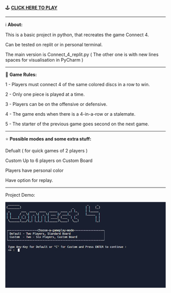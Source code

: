 🕹️ **[CLICK HERE TO PLAY](https://replit.com/@IvayloStoyanov/Connect-4?v=1)**





---
 ℹ️ **About:**


This is a basic project in python, that recreates the game Connect 4.

Can be tested on replit or in personal terminal.

The main version is Connect_4_replit.py  ( The other one is with new lines spaces for visualisation in PyCharm )

---

📓 **Game Rules:**

1 - Players must connect 4 of the same colored discs in a row to win. 

2 - Only one piece is played at a time.

3 - Players can be on the offensive or defensive.

4 - The game ends when there is a 4-in-a-row or a stalemate.

5 - The starter of the previous game goes second on the next game.

---

⭐ **Possible modes and some extra stuff:**

Defualt ( for quick games of 2 players )

Custom Up to 6 players on Custom Board

Players have personal color

Have option for replay.

---

Project Demo:

![](demo.gif)

